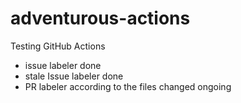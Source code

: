 # adventurous-actions
Testing GitHub Actions

- issue labeler done
- stale Issue labeler done
- PR labeler according to the files changed ongoing
